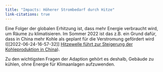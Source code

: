 ```yaml
---
title: "Impacts: Höherer Strombedarf durch Hitze"
link-citations: true
---
```


Eine Folger der globalen Erhitzung ist, dass mehr Energie verbraucht wird, um Räume zu klimatisieren. Im Sommer 2022 ist das z.B. ein Grund dafür, dass in China mehr Kohle als geplant für die Verstromung gefördert wird ([[2022-06-24-16-57-32]] [Hitzewelle führt zur Steigerung der Kohleproduktion in China](2022-06-24-16-57-32.html)).

Zu den wichtigsten Fragen der Adaption gehört es deshalb, Gebäude zu kühlen, ohne Energie für Klimaanlagen aufzuwenden. 